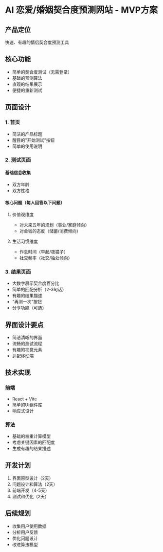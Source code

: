 # AI 恋爱/婚姻契合度预测网站 - MVP方案

## 产品定位
快速、有趣的情侣契合度预测工具

## 核心功能
- 简单的契合度测试（无需登录）
- 基础的预测算法
- 直观的结果展示
- 便捷的重新测试

## 页面设计

### 1. 首页
- 简洁的产品标题
- 醒目的"开始测试"按钮
- 简单的使用说明

### 2. 测试页面
#### 基础信息收集
- 双方年龄
- 双方性格

#### 核心问题（每人回答以下问题）
1. 价值观维度
   - 对未来五年的规划（事业/家庭倾向）
   - 对金钱的态度（储蓄/消费倾向）

2. 生活习惯维度
   - 作息时间（早起/夜猫子）
   - 社交频率（社交/独处倾向）

### 3. 结果页面
- 大数字展示契合度百分比
- 简单的匹配分析（2-3句话）
- 有趣的结果描述
- "再测一次"按钮
- 分享功能（可选）

## 界面设计要点
- 简洁清晰的界面
- 流畅的测试流程
- 有趣的视觉元素
- 适配移动端

## 技术实现
### 前端
- React + Vite
- 简单的UI组件库
- 响应式设计

### 算法
- 基础的权重计算模型
- 考虑关键因素的匹配度
- 生成有趣的结果描述

## 开发计划
1. 界面原型设计（2天）
2. 问题设计和算法（2天）
3. 前端开发（4-5天）
4. 测试和优化（2天）

## 后续规划
- 收集用户使用数据
- 分析用户反馈
- 优化问题设计
- 改进算法模型 